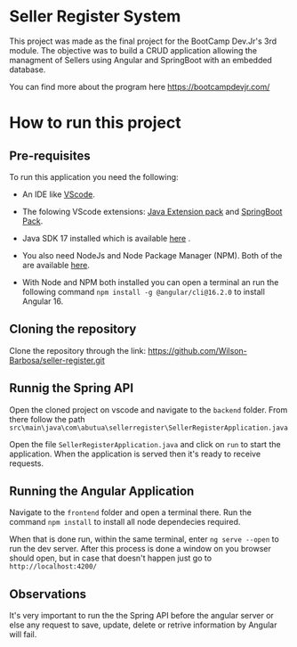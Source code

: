 # Seller Register System

This project was made as the final project for the BootCamp Dev.Jr's 3rd module. The objective was to build a CRUD application allowing the managment of Sellers using Angular and SpringBoot with an embedded database.

You can find more about the program here https://bootcampdevjr.com/

# How to run this project

## Pre-requisites
To run this application you need the following:

- An IDE like [VScode](https://code.visualstudio.com).

- The folowing VScode extensions: [Java Extension pack](https://marketplace.visualstudio.com/items?itemName=vscjava.vscode-java-pack) and [SpringBoot Pack](https://marketplace.visualstudio.com/items?itemName=vmware.vscode-boot-dev-pack).

- Java SDK 17 installed which is available [here](https://www.oracle.com/java/technologies/javase/jdk17-archive-downloads.html) .

- You also need NodeJs and Node Package Manager (NPM). Both of the are available [here](https://nodejs.org/en/download/current).

- With Node and NPM both installed you can open a terminal an run the following command `npm install -g @angular/cli@16.2.0` to install Angular 16.

## Cloning the repository
Clone the repository through the link: https://github.com/Wilson-Barbosa/seller-register.git

## Runnig the Spring API

Open the cloned project on vscode and navigate to the `backend` folder. From there follow the path `src\main\java\com\abutua\sellerregister\SellerRegisterApplication.java`

Open the file `SellerRegisterApplication.java` and click on `run` to start the application. When the application is served then it's ready to receive requests.
 
## Running the Angular Application
Navigate to the `frontend` folder and open a terminal there. Run the command `npm install` to install all node dependecies required.

When that is done run, within the same terminal, enter `ng serve --open` to run the dev server. After this process is done a window on you browser should open, but in case that doesn't happen just go to `http://localhost:4200/`

## Observations
It's very important to run the the Spring API before the angular server or else any request to save, update, delete or retrive information by Angular will fail.
